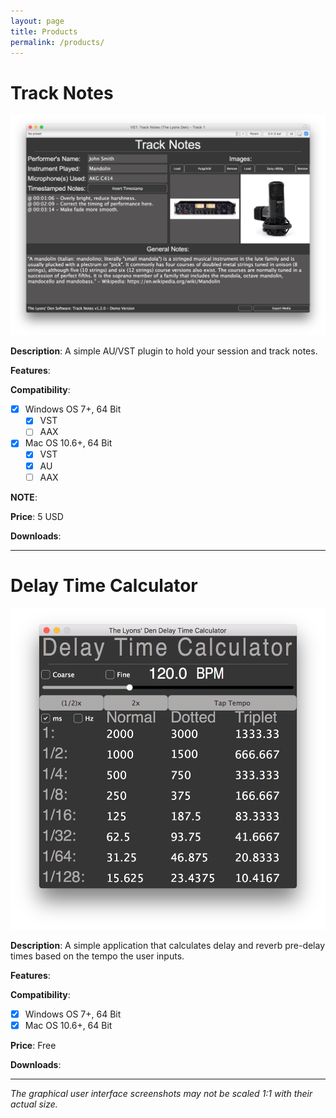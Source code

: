 ```yaml
---
layout: page
title: Products
permalink: /products/
---
```


# Track Notes

![](https://github.com/JosephTLyons/Track-Notes/blob/master/Images/Screenshot.png?raw=true)

**Description**:  A simple AU/VST plugin to hold your session and track notes.

**Features**:

**Compatibility**:
- [x] Windows OS 7+, 64 Bit
    - [x] VST
    - [ ] AAX
- [x] Mac OS 10.6+, 64 Bit
    - [x] VST
    - [x] AU
    - [ ] AAX

**NOTE**:

**Price**: 5 USD

**Downloads**:

---

# Delay Time Calculator

![](https://github.com/JosephTLyons/GUI-Delay-Time-Calculator/blob/master/Images/Screenshot.png?raw=true)

**Description**: A simple application that calculates delay and reverb pre-delay times based on the tempo the user inputs.

**Features**:

**Compatibility**:
- [x] Windows OS 7+, 64 Bit
- [x] Mac OS 10.6+, 64 Bit

**Price**: Free

**Downloads**:

---

*The graphical user interface screenshots may not be scaled 1:1 with their actual size.*
